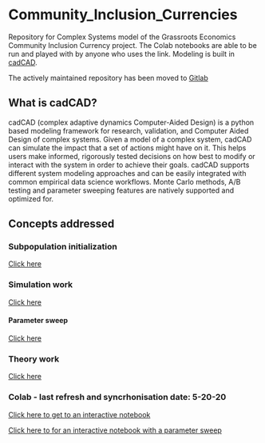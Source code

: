 # Community_Inclusion_Currencies
Repository for Complex Systems model of the Grassroots Economics Community Inclusion Currency project. The Colab notebooks are able to be run and played with by anyone who uses the link. Modeling is built in [cadCAD](https://cadcad.org/).

The actively maintained repository has been moved to [Gitlab](https://gitlab.com/grassrootseconomics/cic-modeling) 

## What is cadCAD?
cadCAD (complex adaptive dynamics Computer-Aided Design) is a python based modeling framework for research, validation, and Computer Aided Design of complex systems. Given a model of a complex system, cadCAD can simulate the impact that a set of actions might have on it. This helps users make informed, rigorously tested decisions on how best to modify or interact with the system in order to achieve their goals. cadCAD supports different system modeling approaches and can be easily integrated with common empirical data science workflows. Monte Carlo methods, A/B testing and parameter sweeping features are natively supported and optimized for.

## Concepts addressed


### Subpopulation initialization 
[Click here](SubpopulationGenerator/Subpopulation_Construction.ipynb)

### Simulation work
[Click here](Simulation/CIC_Network_cadCAD_model.ipynb)

#### Parameter sweep 
[Click here](Simulation_param/CIC_Network_cadCAD_model_params.ipynb)

### Theory work
[Click here](Theory/cic_initialization.ipynb)


### Colab - last refresh and syncrhonisation date: 5-20-20
[Click here to get to an interactive notebook](https://colab.research.google.com/github/BlockScience/Community_Inclusion_Currencies/blob/master/Colab/CIC_Network_cadCAD_model.ipynb#scrollTo=UZEO2sP9Mhi-)

[Click here to for an interactive notebook with a parameter sweep](https://colab.research.google.com/github/BlockScience/Community_Inclusion_Currencies/blob/master/Colab/CIC_Network_cadCAD_model_params.ipynb)

